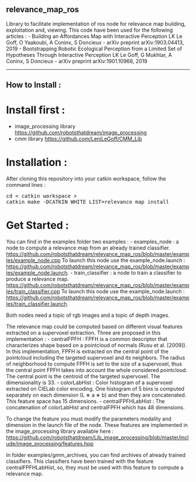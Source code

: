 ## relevance_map_ros
Library to facilitate implementation of ros node for relevance map building, exploitation and, viewing.
This code have been used for the following articles : 
	- Building an Affordances Map with Interactive Perception LK Le Goff, O Yaakoubi, A Coninx, S Doncieux - arXiv preprint arXiv:1903.04413, 2019
	- Bootstrapping Robotic Ecological Perception from a Limited Set of Hypotheses Through Interactive Perception LK Le Goff, G Mukhtar, A Coninx, S Doncieux - arXiv preprint arXiv:1901.10968, 2019

---

## How to Install :

# Install first :
- image_processing library https://github.com/robotsthatdream/image_processing
- cmm library  https://github.com/LeniLeGoff/CMM_Lib

# Installation :

After cloning this repository into your catkin workspace,
follow the command lines :
<pre>
cd < catkin workspace >
catkin_make -DCATKIN_WHITE_LIST=relevance_map install
</pre>

# Get Started :

You can find in the examples folder two examples :
	- examples_node : a node to compute a relevance map from an already trained classifier.
		https://github.com/robotsthatdream/relevance_map_ros/blob/master/examples/example_node.cpp
		To launch this node use the example_node.launch : https://github.com/robotsthatdream/relevance_map_ros/blob/master/examples/example_node.launch.
	- train_classifier : a node to train a classifier to produce a relevance map.
		https://github.com/robotsthatdream/relevance_map_ros/blob/master/examples/train_classifier.cpp
		To launch this node use the example_node.launch : https://github.com/robotsthatdream/relevance_map_ros/blob/master/examples/train_classifier.launch.

Both nodes need a topic of rgb images and a topic of depth images.

The relevance map could be computed based on different visual features extracted on a supervoxel extraction. 
Three are proposed in this implementation : 
	- centralFPFH : FPFH is a common descriptor that characterizes shape based on a pointcloud of normals (Rusu et al. [2009]). In this implementation, FPFH is extracted on the central point of the pointcloud including the targeted supervoxel and its neighbors. The radius of neighborhood to compute FPFH is set to the size of a supervoxel, thus the central point FPFH takes into account the whole considered pointcloud. The central point is the centroid of the targeted supervoxel. The dimensionality is 33.
	- colorLabHist : Color histogram of a supervoxel extracted on CIELab color encoding. One histogram of 5 bins is computed separately on each dimension (L ∗ a ∗ b) and then they are concatenated. This feature space has 15 dimensions.
	- centralFPFHLabHist : The concatenation of colorLabHist and centralFPFH which has 48 dimensions.

To change the feature you must modify the parameters modality and dimension in the launch file of the node.
These features are implemented in the image_processing library available here : https://github.com/robotsthatdream/Lib_image_processing/blob/master/include/image_processing/features.hpp

In folder examples/gmm_archives, you can find archives of already trained classifiers.
This classifiers have been trained with the feature centralFPFHLabHist, so, they must be used with this feature to compute a relevance map.